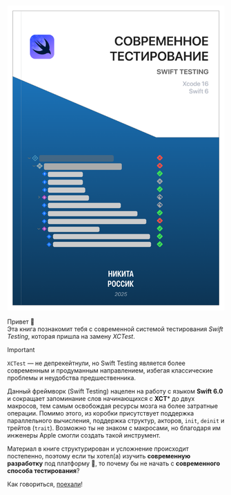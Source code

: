 ![Великолепная_обложка_книги](assets/Cover.png)

Привет 👋 <br>
Эта книга познакомит тебя с современной системой тестирования _Swift Testing_,  которая пришла на замену _XCTest_.

> [!IMPORTANT]
> `XCTest` — не депрекейтнули, но Swift Testing является более современным и продуманным направлением, избегая классические проблемы и неудобства предшественника.

Данный фреймворк (Swift Testing) нацелен на работу с языком **Swift 6.0** и сокращает запоминание слов начинающихся с **XCT*** до двух макросов, тем самым освобождая ресурсы мозга на более затратные операции. Помимо этого, из коробки присутствует поддержка параллельного вычисления, поддержка структур, акторов, `init`, `deinit` и трейтов (`trait`). Возможно ты не знаком с макросами, но благодаря им инженеры Apple смогли создать такой инструмент.

Материал в книге структурирован и усложнение происходит постепенно, поэтому если ты хотел(а) изучить __современную разработку__ под платформу , то почему бы не начать с __современного способа тестирования__?

Как говориться, [поехали][lets_go]!


[lets_go]: basic_macro.md